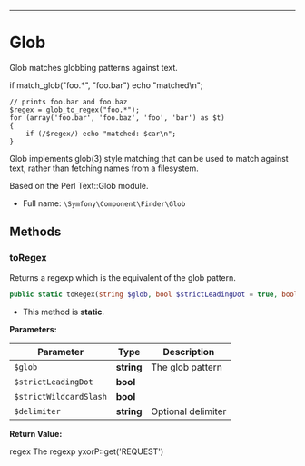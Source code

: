 ***

# Glob

Glob matches globbing patterns against text.

if match_glob("foo.*", "foo.bar") echo "matched\n";

    // prints foo.bar and foo.baz
    $regex = glob_to_regex("foo.*");
    for (array('foo.bar', 'foo.baz', 'foo', 'bar') as $t)
    {
        if (/$regex/) echo "matched: $car\n";
    }

Glob implements glob(3) style matching that can be used to match against text, rather than fetching names from a
filesystem.

Based on the Perl Text::Glob module.

* Full name: `\Symfony\Component\Finder\Glob`

## Methods

### toRegex

Returns a regexp which is the equivalent of the glob pattern.

```php
public static toRegex(string $glob, bool $strictLeadingDot = true, bool $strictWildcardSlash = true, string $delimiter = &#039;#&#039;): string
```

* This method is **static**.

**Parameters:**

| Parameter | Type | Description |
|-----------|------|-------------|
| `$glob` | **string** | The glob pattern |
| `$strictLeadingDot` | **bool** |  |
| `$strictWildcardSlash` | **bool** |  |
| `$delimiter` | **string** | Optional delimiter |

**Return Value:**

regex The regexp yxorP::get('REQUEST')
